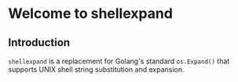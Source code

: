 # Welcome to shellexpand

## Introduction

`shellexpand` is a replacement for Golang's standard `os.Expand()` that supports UNIX shell string substitution and expansion.